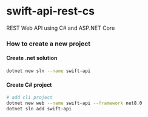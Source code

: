 # swift-api-rest-cs

REST Web API using C# and ASP.NET Core

### How to create a new project

#### Create .net solution

```bash
dotnet new sln --name swift-api
```

#### Create C# project

```bash
# add cli project
dotnet new web --name swift-api --framework net8.0
dotnet sln add swift-api
```
